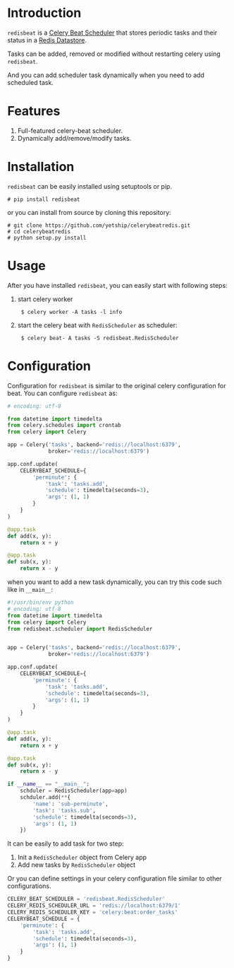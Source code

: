 # Introduction

`redisbeat` is a [Celery Beat Scheduler](http://celery.readthedocs.org/en/latest/userguide/periodic-tasks.html) that stores periodic tasks and their status in a [Redis Datastore](https://redis.io/).

Tasks can be added, removed or modified without restarting celery using `redisbeat`.

And you can add scheduler task dynamically when you need to add scheduled task.


# Features

1. Full-featured celery-beat scheduler.
2. Dynamically add/remove/modify tasks.


# Installation

`redisbeat` can be easily installed using setuptools or pip.

    # pip install redisbeat

or you can install from source by cloning this repository:

	# git clone https://github.com/yetship/celerybeatredis.git
	# cd celerybeatredis
	# python setup.py install

# Usage

After you have installed `redisbeat`, you can easily start with following steps:

1. start celery worker

        $ celery worker -A tasks -l info

2. start the celery beat with `RedisScheduler` as scheduler:

        $ celery beat- A tasks -S redisbeat.RedisScheduler


# Configuration

Configuration for `redisbeat` is similar to the original celery configuration for beat.
You can configure `redisbeat` as:


```python
# encoding: utf-8

from datetime import timedelta
from celery.schedules import crontab
from celery import Celery

app = Celery('tasks', backend='redis://localhost:6379',
             broker='redis://localhost:6379')

app.conf.update(
    CELERYBEAT_SCHEDULE={
        'perminute': {
            'task': 'tasks.add',
            'schedule': timedelta(seconds=3),
            'args': (1, 1)
        }
    }
)

@app.task
def add(x, y):
    return x + y

@app.task
def sub(x, y):
    return x - y
```

when you want to add a new task dynamically, you can try this code such like in `__main__`:

```python
#!/usr/bin/env python
# encoding: utf-8
from datetime import timedelta
from celery import Celery
from redisbeat.scheduler import RedisScheduler


app = Celery('tasks', backend='redis://localhost:6379',
             broker='redis://localhost:6379')

app.conf.update(
    CELERYBEAT_SCHEDULE={
        'perminute': {
            'task': 'tasks.add',
            'schedule': timedelta(seconds=3),
            'args': (1, 1)
        }
    }
)

@app.task
def add(x, y):
    return x + y

@app.task
def sub(x, y):
    return x - y

if __name__ == "__main__":
    schduler = RedisScheduler(app=app)
    schduler.add(**{
        'name': 'sub-perminute',
        'task': 'tasks.sub',
        'schedule': timedelta(seconds=3),
        'args': (1, 1)
    })
```

It can be easily to add task for two step:

1. Init a `RedisScheduler` object from Celery app
2. Add new tasks by `RedisScheduler` object


Or you can define settings in your celery configuration file similar to other configurations.

```python
CELERY_BEAT_SCHEDULER = 'redisbeat.RedisScheduler'
CELERY_REDIS_SCHEDULER_URL = 'redis://localhost:6379/1'
CELERY_REDIS_SCHEDULER_KEY = 'celery:beat:order_tasks'
CELERYBEAT_SCHEDULE = {
    'perminute': {
        'task': 'tasks.add',
        'schedule': timedelta(seconds=3),
        'args': (1, 1)
    }
}
```
